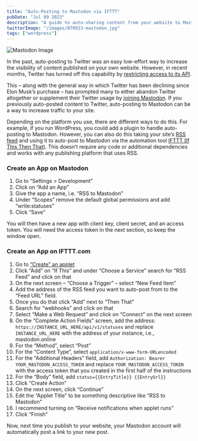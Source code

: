 ```yaml
---
title: "Auto-Posting to Mastodon via IFTTT"
pubDate: "Jul 09 2023"
description: "A guide to auto-sharing content from your website to Mastodon."
twitterImage: "/images/070923-mastodon.jpg"
tags: ["wordpress"]
---
```


![Mastodon Image](/images/070923-mastodon.jpg)

In the past, auto-posting to Twitter was an easy low-effort way to increase the visibility of content published on your own website. However, in recent months, Twitter has turned off this capability by [restricting access to its API](https://techcrunch.com/2023/02/01/twitter-to-end-free-access-to-its-api/).

This – along with the general way in which Twitter has been declining since Elon Musk’s purchase – has prompted many to either abandon Twitter altogether or supplement their Twitter usage by [joining Mastodon](https://lifehacker.com/a-beginner-s-guide-to-mastodon-1828503235). If you previously auto-posted content to Twitter, auto-posting to Mastodon can be a way to increase traffic to your site.

Depending on the platform you use, there are different ways to do this. For example, if you run WordPress, you could add a plugin to handle auto-posting to Mastodon. However, you can also do this taking your site’s [RSS feed](https://aboutfeeds.com/) and using it to auto-post to Mastodon via the automation tool [IFTTT (If This Then That)](https://ifttt.com/). This doesn’t require any code or additional dependencies and works with any publishing platform that uses RSS.

### Create an App on Mastodon

1. Go to “Settings > Development”
2. Click on “Add an App”
3. Give the app a name, i.e. “RSS to Mastodon”
4. Under “Scopes” remove the default global permissions and add “write:statuses”
5. Click “Save”

You will then have a new app with client key, client secret, and an access token. You will need the access token in the next section, so keep the window open.

### Create an App on IFTTT.com

1. Go to [“Create” an applet](https://ifttt.com/create)
2. Click “Add” on “If This” and under “Choose a Service” search for “RSS Feed” and click on that
3. On the next screen – “Choose a Trigger” – select “New Feed Item”
4. Add the address of the RSS feed you want to auto-post from to the “Feed URL” field.
5. Once you do that click “Add” next to “Then That”
6. Search for “webhooks” and click on that
7. Select “Make a Web Request” and click on “Connect” on the next screen
8. On the “Complete Action Fields” screen, add the address:
   `https://INSTANCE_URL_HERE/api/v1/statuses` and replace `INSTANCE_URL_HERE` with the address of your instance, i.e., mastodon.online
9. For the “Method”, select “Post”
10. For the “Content Type”, select `application/x-www-form-URLencoded`
11. For the “Additional Headers” field, add `Authorization: Bearer YOUR_MASTODON_ACCESS_TOKEN` and replace `YOUR_MASTODON_ACCESS_TOKEN` with the access token that you created in the first half of the instructions
12. For the “Body” field, add `status={{EntryTitle}} {{EntryUrl}}`
13. Click “Create Action”
14. On the next screen, click “Continue”
15. Edit the “Applet Title” to be something descriptive like “RSS to Mastodon”
16. I recommend turning on “Receive notifications when applet runs”
17. Click “Finish”

Now, next time you publish to your website, your Mastodon account will automatically post a link to your new post.

